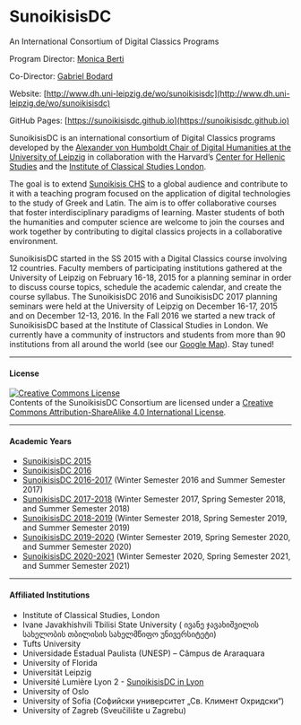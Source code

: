 # SunoikisisDC
An International Consortium of Digital Classics Programs

Program Director: [Monica Berti](http://www.monicaberti.com/)

Co-Director: [Gabriel Bodard](https://wiki.digitalclassicist.org/User:GabrielBodard)

Website: [http://www.dh.uni-leipzig.de/wo/sunoikisisdc](http://www.dh.uni-leipzig.de/wo/sunoikisisdc)

GitHub Pages: [https://sunoikisisdc.github.io](https://sunoikisisdc.github.io)

SunoikisisDC is an international consortium of Digital Classics programs developed by the [Alexander von Humboldt Chair of Digital Humanities at the University of Leipzig](http://www.dh.uni-leipzig.de/wo/) in collaboration with the Harvard’s [Center for Hellenic Studies](http://chs.harvard.edu/) and the [Institute of Classical Studies London](https://ics.sas.ac.uk/).

The goal is to extend [Sunoikisis CHS](https://www.sunoikisis.org/) to a global audience and contribute to it with a teaching program focused on the application of digital technologies to the study of Greek and Latin. The aim is to offer collaborative courses that foster interdisciplinary paradigms of learning. Master students of both the humanities and computer science are welcome to join the courses and work together by contributing to digital classics projects in a collaborative environment.

SunoikisisDC started in the SS 2015 with a Digital Classics course involving 12 countries. Faculty members of participating institutions gathered at the University of Leipzig on February 16-18, 2015 for a planning seminar in order to discuss course topics, schedule the academic calendar, and create the course syllabus.
The SunoikisisDC 2016 and SunoikisisDC 2017 planning seminars were held at the University of Leipzig on December 16-17, 2015 and on December 12-13, 2016. In the Fall 2016 we started a new track of SunoikisisDC based at the Institute of Classical Studies in London. We currently have a community of instructors and students from more than 90 institutions from all around the world (see our [Google Map](https://www.google.com/maps/d/embed?mid=1xTwH_U4aowfj58vF359nKmHzBs39Ljuh)). Stay tuned!

***
#### License

<a rel="license" href="http://creativecommons.org/licenses/by-sa/4.0/"><img alt="Creative Commons License" style="border-width:0" src="https://i.creativecommons.org/l/by-sa/4.0/88x31.png" /></a><br />Contents of the SunoikisisDC Consortium are licensed under a <a rel="license" href="http://creativecommons.org/licenses/by-sa/4.0/">Creative Commons Attribution-ShareAlike 4.0 International License</a>.

***
#### Academic Years

* [SunoikisisDC 2015](https://github.com/SunoikisisDC/SunoikisisDC-2015)
* [SunoikisisDC 2016](https://github.com/SunoikisisDC/SunoikisisDC-2016)
* [SunoikisisDC 2016-2017](https://github.com/SunoikisisDC/SunoikisisDC-2016-2017) (Winter Semester 2016 and Summer Semester 2017)
* [SunoikisisDC 2017-2018](https://github.com/SunoikisisDC/SunoikisisDC-2017-2018) (Winter Semester 2017, Spring Semester 2018, and Summer Semester 2018)
* [SunoikisisDC 2018-2019](https://github.com/SunoikisisDC/SunoikisisDC-2018-2019) (Winter Semester 2018, Spring Semester 2019, and Summer Semester 2019)
* [SunoikisisDC 2019-2020](https://github.com/SunoikisisDC/SunoikisisDC-2019-2020) (Winter Semester 2019, Spring Semester 2020, and Summer Semester 2020)
* [SunoikisisDC 2020-2021](https://github.com/SunoikisisDC/SunoikisisDC-2020-2021) (Winter Semester 2020, Spring Semester 2021, and Summer Semester 2021)

***
#### Affiliated Institutions

* Institute of Classical Studies, London
* Ivane Javakhishvili Tbilisi State University ( ივანე ჯავახიშვილის სახელობის თბილისის სახელმწიფო უნივერსიტეტი)
* Tufts University
* Universidade Estadual Paulista (UNESP) – Câmpus de Araraquara
* University of Florida
* Universität Leipzig
* Université Lumière Lyon 2 - [SunoikisisDC in Lyon](http://sunoikisisdclyon.postach.io/post/le-programme-sunoikisis-dc-br-sa-mise-en-oeuvre-a-lyon)
* University of Oslo
* University of Sofia (Софийски университет „Св. Климент Охридски“)
* University of Zagreb (Sveučilište u Zagrebu)
